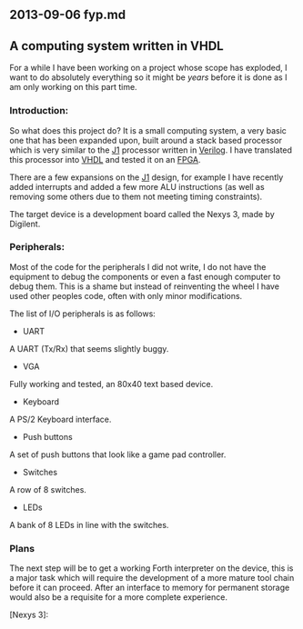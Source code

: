 ## 2013-09-06 fyp.md

## A computing system written in VHDL

For a while I have been working on a project whose scope has exploded, I want to
do absolutely everything so it might be *years* before it is done as I am only
working on this part time. 

### Introduction:

So what does this project do? It is a small computing system, a very basic one
that has been expanded upon, built around a stack based processor which is very
similar to the [J1][] processor written in [Verilog][]. I have translated this
processor into [VHDL][] and tested it on an [FPGA][]. 

There are a few expansions on the [J1][] design, for example I have
recently added interrupts and added a few more ALU instructions (as well as
removing some others due to them not meeting timing constraints).

The target device is a development board called the Nexys 3, made by Digilent.

### Peripherals:

Most of the code for the peripherals I did not write, I do not have the
equipment to debug the components or even a fast enough computer to debug
them. This is a shame but instead of reinventing the wheel I have used
other peoples code, often with only minor modifications.

The list of I/O peripherals is as follows:

* UART

A UART (Tx/Rx) that seems slightly buggy.

* VGA 

Fully working and tested, an 80x40 text based device.

* Keyboard 

A PS/2 Keyboard interface.

* Push buttons

A set of push buttons that look like a game pad controller.

* Switches

A row of 8 switches.

* LEDs

A bank of 8 LEDs in line with the switches.

### Plans

The next step will be to get a working Forth interpreter on the device, this is
a major task which will require the development of a more mature tool chain
before it can proceed. After an interface to memory for permanent storage would
also be a requisite for a more complete experience.

[J1]: http://www.excamera.com/sphinx/fpga-j1.html
[Verilog]: https://en.wikipedia.org/wiki/Verilog
[VHDL]: https://en.wikipedia.org/wiki/VHDL
[FPGA]: https://en.wikipedia.org/wiki/FPGA
[Nexys 3]:
